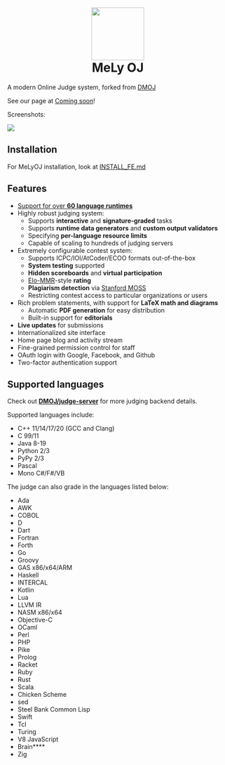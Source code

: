<h1 align="center">
  <img src="https://i.ibb.co/ncssRM5/437465171-412800521470932-8888283350696784784-n.jpg" width="120px" border-radius="50%">
  <br>
  MeLy OJ
</h1>

A modern Online Judge system, forked from [DMOJ](https://github.com/DMOJ/online-judge)

See our page at [Coming soon](https://codemely.dev)!

Screenshots:

<img src="https://i.imgur.com/iYidu9V.png">

## Installation

For MeLyOJ installation, look at [INSTALL_FE.md](https://github.com/mely-apps/melyoj/blob/develop/INSTALL_FE.md)

## Features

- [Support for over **60 language runtimes**](https://github.com/mely-apps/melyoj#supported-languages)
- Highly robust judging system:
  - Supports **interactive** and **signature-graded** tasks
  - Supports **runtime data generators** and **custom output validators**
  - Specifying **per-language resource limits**
  - Capable of scaling to hundreds of judging servers
- Extremely configurable contest system:
  - Supports ICPC/IOI/AtCoder/ECOO formats out-of-the-box
  - **System testing** supported
  - **Hidden scoreboards** and **virtual participation**
  - [Elo-MMR](https://arxiv.org/abs/2101.00400)-style **rating**
  - **Plagiarism detection** via [Stanford MOSS](https://theory.stanford.edu/~aiken/moss/)
  - Restricting contest access to particular organizations or users
- Rich problem statements, with support for **LaTeX math and diagrams**
  - Automatic **PDF generation** for easy distribution
  - Built-in support for **editorials**
- **Live updates** for submissions
- Internationalized site interface
- Home page blog and activity stream
- Fine-grained permission control for staff
- OAuth login with Google, Facebook, and Github
- Two-factor authentication support

## Supported languages

Check out [**DMOJ/judge-server**](https://github.com/DMOJ/judge-server) for more judging backend details.

Supported languages include:

- C++ 11/14/17/20 (GCC and Clang)
- C 99/11
- Java 8-19
- Python 2/3
- PyPy 2/3
- Pascal
- Mono C#/F#/VB

The judge can also grade in the languages listed below:

- Ada
- AWK
- COBOL
- D
- Dart
- Fortran
- Forth
- Go
- Groovy
- GAS x86/x64/ARM
- Haskell
- INTERCAL
- Kotlin
- Lua
- LLVM IR
- NASM x86/x64
- Objective-C
- OCaml
- Perl
- PHP
- Pike
- Prolog
- Racket
- Ruby
- Rust
- Scala
- Chicken Scheme
- sed
- Steel Bank Common Lisp
- Swift
- Tcl
- Turing
- V8 JavaScript
- Brain\*\*\*\*
- Zig
